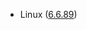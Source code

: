 - Linux ([6.6.89](https://git.kernel.org/pub/scm/linux/kernel/git/stable/linux.git/tag/?h=v6.6.89))
